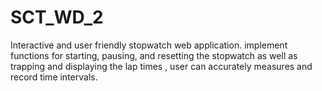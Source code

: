 # SCT_WD_2
Interactive and user friendly stopwatch web application. implement functions for starting, pausing, and resetting the stopwatch as well as trapping and displaying the lap times , user can accurately measures and record time intervals.  
